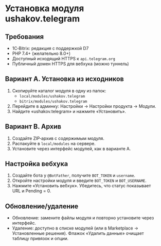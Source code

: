 # Установка модуля ushakov.telegram

## Требования
- 1C‑Bitrix: редакция с поддержкой D7
- PHP 7.4+ (желательно 8.0+)
- Доступный исходящий HTTPS к `api.telegram.org`
- Публичный домен HTTPS для вебхука (можно туннель)

## Вариант A. Установка из исходников
1. Скопируйте каталог модуля в одну из папок:
   - `local/modules/ushakov.telegram`
   - `bitrix/modules/ushakov.telegram`
2. Перейдите в админку: Настройки → Настройки продукта → Модули.
3. Найдите «ushakov.telegram» и нажмите «Установить».

## Вариант B. Архив
1. Создайте ZIP‑архив с содержимым модуля.
2. Распакуйте в `local/modules` на сервере.
3. Установите через интерфейс модулей, как в варианте A.

## Настройка вебхука
1. Создайте бота у `@BotFather`, получите `BOT_TOKEN` и `username`.
2. Откройте настройки модуля и введите `BOT_TOKEN` и `BOT_USERNAME`.
3. Нажмите «Установить вебхук». Убедитесь, что статус показывает URL и Pending = 0.

## Обновление/удаление
- Обновление: замените файлы модуля и повторно установите через интерфейс.
- Удаление: доступно в списке модулей (или в Marketplace → Установленные решения). Флажок «Удалить данные» очищает таблицу привязок и опции.
